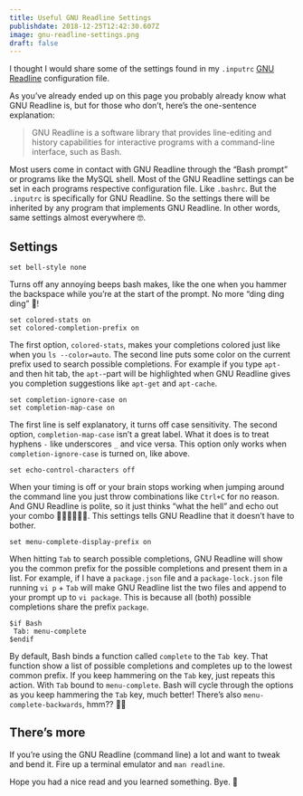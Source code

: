 ```yaml
---
title: Useful GNU Readline Settings
publishdate: 2018-12-25T12:42:30.607Z
image: gnu-readline-settings.png
draft: false
---
```

I thought I would share some of the settings found in my `.inputrc` [GNU Readline](https://www.gnu.org/software/readline/) configuration file.

As you’ve already ended up on this page you probably already know what GNU Readline is, but for those who don’t, here’s the one-sentence explanation:

> GNU Readline is a software library that provides line-editing and history  capabilities for interactive programs with a command-line interface, such as Bash.

Most users come in contact with GNU Readline through the “Bash prompt” or programs like the MySQL shell. Most of the GNU Readline settings can be set in each programs respective configuration file. Like `.bashrc`. But the `.inputrc` is specifically for GNU Readline. So the settings there will be inherited by any program that implements GNU Readline. In other words, same settings almost everywhere 🤓.

## Settings

```
set bell-style none
```

Turns off any annoying beeps bash makes, like the one when you hammer the backspace while you’re at the start of the prompt. No more “ding ding ding” 🙌!

```
set colored-stats on
set colored-completion-prefix on
```

The first option, `colored-stats`, makes your completions colored just like when you `ls --color=auto`. The second line puts some color on the current prefix used to search possible completions. For example if you type `apt-` and then hit tab, the `apt-`-part will be highlighted when GNU Readline gives you completion suggestions like `apt-get` and `apt-cache`.

```
set completion-ignore-case on
set completion-map-case on
```

The first line is self explanatory, it turns off case sensitivity. The second option, `completion-map-case` isn’t a great label. What it does is to treat hyphens `-` like underscores `_` and vice versa. This option only works when `completion-ignore-case` is turned on, like above.

```
set echo-control-characters off
```

When your timing is off or your brain stops working when jumping around the command line you just throw combinations like `Ctrl+C` for no reason. And GNU Readline is polite, so it just thinks “what the hell” and echo out your combo 🤜🤜🤛👊🤛🤜. This settings tells GNU Readline that it doesn’t have to bother.

```
set menu-complete-display-prefix on
```

When hitting `Tab` to search possible completions, GNU Readline will show you the common prefix for the possible completions and present them in a list. For example, if I have a `package.json` file and a `package-lock.json` file running `vi p` + `Tab` will make GNU Readline list the two files and append to your prompt up to `vi package`. This is because all (both) possible completions share the prefix `package`.

```
$if Bash
 Tab: menu-complete
$endif
```

By default, Bash binds a function called `complete` to the `Tab `key. That function show a list of possible completions and completes up to the lowest common prefix. If you keep hammering on the `Tab` key, just repeats this action. With `Tab` bound to `menu-complete`. Bash will cycle through the options as you keep hammering the `Tab` key, much better! There’s also `menu-complete-backwards`, hmm?? 🤔😉

## There’s more

If you’re using the GNU Readline (command line) a lot and want to tweak and bend it. Fire up a terminal emulator and `man readline`.

Hope you had a nice read and you learned something. Bye. 👋
